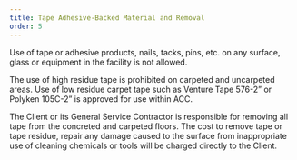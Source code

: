 ```yaml
---
title: Tape Adhesive-Backed Material and Removal
order: 5
---
```


Use of tape or adhesive products, nails, tacks, pins, etc. on any surface, glass or equipment in the facility is not allowed. 

The use of high residue tape is prohibited on carpeted and uncarpeted areas. Use of low residue carpet tape such as Venture Tape 576-2” or Polyken 105C-2” is approved for use within ACC.

The Client or its General Service Contractor is responsible for removing all tape from the concreted and carpeted floors. The cost to remove tape or tape residue, repair any damage caused to the surface from inappropriate use of cleaning chemicals or tools will be charged directly to the Client.

